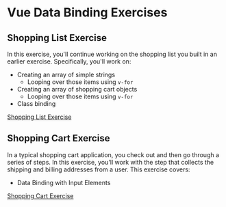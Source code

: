 # Vue Data Binding Exercises

## Shopping List Exercise

In this exercise, you'll continue working on the shopping list you built in an earlier exercise. Specifically, you'll work on:

- Creating an array of simple strings
  - Looping over those items using `v-for`
- Creating an array of shopping cart objects
  - Looping over those items using `v-for`
- Class binding

[Shopping List Exercise](./shopping-list-exercise/README.md)

## Shopping Cart Exercise

In a typical shopping cart application, you check out and then go through a series of steps. In this exercise, you'll work with the step that collects the shipping and billing addresses from a user. This exercise covers:

- Data Binding with Input Elements

[Shopping Cart Exercise](./shopping-cart-exercise/README.md)
